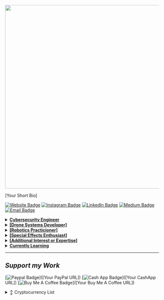 <img src="[https://media.licdn.com/dms/image/D4E03AQF0Sbqt9-g8Mw/profile-displayphoto-shrink_800_800/0/1691792438270?e=2147483647&v=beta&t=i5fF_WxlUpWn3UmXFZQ-W0XJGSmWsBWmS_3sfIwHDUQ]" width="600">

[Your Short Bio]

 [![Website Badge](https://img.shields.io/badge/Website-3776AB?style=for-the-badge)](https://lexicon121.github.io/LexieThachSite/)
 [![Instagram Badge](https://img.shields.io/badge/Instagram-E4405F?style=for-the-badge&logo=instagram&logoColor=white)](https://www.instagram.com/lunatech88/?img_index=1)
 [![LinkedIn Badge](https://img.shields.io/badge/LinkedIn-0077B5?style=for-the-badge&logo=linkedin&logoColor=white)](https://www.linkedin.com/in/lexie-alex-thach-297190120/)
 [![Medium Badge](https://img.shields.io/badge/Medium-12100E?style=for-the-badge&logo=medium&logoColor=white)](https://medium.com/@alex.thach3)
 [![Email Badge](https://img.shields.io/badge/Email-8B89CC?style=for-the-badge&logo=protonmail&logoColor=white)](mailto:lexicon21@proton.me)

<details>
  
<summary><b><u>Cybersecurity Engineer</u></b></summary>

[Description of your role/expertise and what you do in this area]

- [Project or Achievement #1](Project URL)
- [Project or Achievement #2](Project URL)

</details>

<details>
 
<summary><b><u>[Drone Systems Developer]</u></b></summary>

[Description of your role/expertise and what you do in this area]

- [Project or Achievement #1](Project URL)
- [Project or Achievement #2](Project URL)

</details>

<details>
 
<summary><b><u>[Robotics Practicioner]</u></b></summary>

[Description of your role/expertise and what you do in this area]

- [Project or Achievement #1](Project URL)
- [Project or Achievement #2](Project URL)

</details>

<details>
 
<summary><b><u>[Special Effects Enthusiast]</u></b></summary>

[Description of your role/expertise and what you do in this area]

- [Research Topic or Area]
- [Publication or Content Creation Channel]

</details>

<details>
 
<summary><b><u>[Additional Interest or Expertise]</u></b></summary>

[Description of your interest or expertise]

- [Specific Interest or Project #1]
- [Specific Interest or Project #2]

</details>

<details>
 
<summary><b><u>Currently Learning</u></b></summary>

[Description of what you're currently learning or exploring]

- [Topic or Area of Study #1]
- [Topic or Area of Study #2]

</details>

---

## *Support my Work*
[![Paypal Badge](https://img.shields.io/badge/PayPal-00457C?style=for-the-badge&logo=paypal&logoColor=white)]([Your PayPal URL])
[![Cash App Badge](https://img.shields.io/badge/CashApp-01D21C?style=for-the-badge&logo=cashapp&logoColor=white)]([Your CashApp URL])
 [![Buy Me A Coffee Badge](https://img.shields.io/badge/BuyMeACoffee-FFDD00?style=for-the-badge)]([Your Buy Me A Coffee URL])

<details>

  <summary>↕️ <bold>Cryptocurrency List</bold></summary>
 
 <br />

| Currency          | Wallet Address                                                                                               |
|-------------------|--------------------------------------------------------------------------------------------------------------|
| [Currency #1]     | [Wallet Address #1]                                                                                          |
| [Currency #2]     | [Wallet Address #2]                                                                                          |
| [Currency #3]     | [Wallet Address #3]                                                                                          |
| ...               | ...                                                                                                          |

</details>
